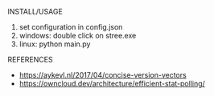 INSTALL/USAGE

1. set configuration in config.json
2. windows: double click on stree.exe  
2. linux: python main.py 

REFERENCES
- https://aykevl.nl/2017/04/concise-version-vectors
- https://owncloud.dev/architecture/efficient-stat-polling/
